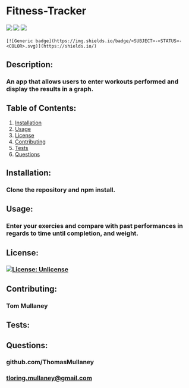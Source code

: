 # Fitness-Tracker

<div>
    <h4>
    </a>
    <a href="https://github.com/ThomasMullaney/Fitness-Tracker/stargazers"><img src="https://img.shields.io/github/stars/ThomasMullaney/Fitness-Tracker.svg?style=plasticr"/></a>
    <a href="https://github.com/ThomasMullaney/Fitness-Tracker/commits/master"><img src="https://img.shields.io/github/last-commit/ThomasMullaney/Fitness-Tracker.svg?style=plasticr"/></a>
        <a href="https://github.com/ThomasMullaney/Fitness-Tracker/commits/master"><img src="https://img.shields.io/github/commit-activity/y/ThomasMullaney/Fitness-Tracker.svg?style=plasticr"/></a>
    </h4>
</div>

    [![Generic badge](https://img.shields.io/badge/<SUBJECT>-<STATUS>-<COLOR>.svg)](https://shields.io/)


## Description:
### An app that allows users to enter workouts performed and display the results in a graph.

## Table of Contents:
     
1. [Installation](#installation)
2. [Usage](#usage)
3. [License](#license)
4. [Contributing](#contributing)
5. [Tests](#tests)
6. [Questions](#questions) 

## Installation: 
### Clone the repository and npm install.

## Usage:
### Enter your exercies and compare with past performances in regards to time until completion, and weight.

## License:
### [![License: Unlicense](https://img.shields.io/badge/license-Unlicense-blue.svg)](http://unlicense.org/)
    
## Contributing:
### Tom Mullaney

## Tests:
### 

    
## Questions:
### github.com/ThomasMullaney
### tloring.mullaney@gmail.com